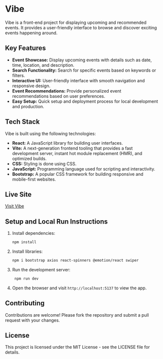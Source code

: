# Vibe

Vibe is a front-end project for displaying upcoming and recommended events. It provides a user-friendly interface to browse and discover exciting events happening around.

## Key Features

- **Event Showcase:** Display upcoming events with details such as date, time, location, and description.
- **Search Functionality:** Search for specific events based on keywords or filters.
- **Interactive UI:** User-friendly interface with smooth navigation and responsive design.
- **Event Recommendations:** Provide personalized event recommendations based on user preferences.
- **Easy Setup:** Quick setup and deployment process for local development and production.

## Tech Stack

Vibe is built using the following technologies:

- **React:** A JavaScript library for building user interfaces.
- **Vite:** A next-generation frontend tooling that provides a fast development server, instant hot module replacement (HMR), and optimized builds.
- **CSS:** Styling is done using CSS.
- **JavaScript:** Programming language used for scripting and interactivity.
- **Bootstrap:** A popular CSS framework for building responsive and mobile-first websites.

## Live Site

[Visit Vibe](https://vibe-2lny.vercel.app/)

## Setup and Local Run Instructions

1. Install dependencies:

   ```bash
   npm install
   ```

2. Install libraries:

   ```bash
   npm i bootstrap axios react-spinners @emotion/react swiper
   ```

3. Run the development server:

   ```bash
    npm run dev
   ```

4. Open the browser and visit `http://localhost:5137` to view the app.

## Contributing

Contributions are welcome! Please fork the repository and submit a pull request with your changes.

## License

This project is licensed under the MIT License - see the LICENSE file for details.
